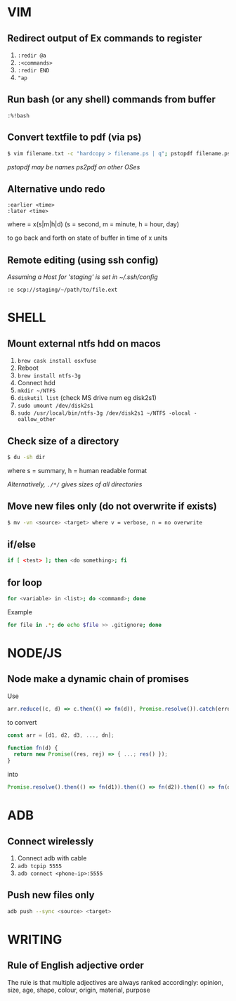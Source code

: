 # VIM

## Redirect output of Ex commands to register

1. `:redir @a`
2. `:<commands>`
3. `:redir END`
4. `"ap`

## Run bash (or any shell) commands from buffer

```
:%!bash
```

## Convert textfile to pdf (via ps)

```sh
$ vim filename.txt -c "hardcopy > filename.ps | q"; pstopdf filename.ps
```

*pstopdf may be names ps2pdf on other OSes*

## Alternative undo redo

```vim
:earlier <time>
:later <time>
```
where <time> = x(s|m|h|d) (s = second, m = minute, h = hour, day)

to go back and forth on state of buffer in time of x units

## Remote editing (using ssh config)

*Assuming a Host for 'staging' is set in ~/.ssh/config*

```vim
:e scp://staging/~/path/to/file.ext
```
# SHELL

## Mount external ntfs hdd on macos

1. `brew cask install osxfuse`
2. Reboot
3. `brew install ntfs-3g`
4. Connect hdd
5. `mkdir ~/NTFS`
6. `diskutil list` (check MS drive num eg disk2s1)
7. `sudo umount /dev/disk2s1`
8. `sudo /usr/local/bin/ntfs-3g /dev/disk2s1 ~/NTFS -olocal -oallow_other`

## Check size of a directory

```sh
$ du -sh dir
```
where s = summary, h = human readable format

_Alternatively, `./*/` gives sizes of all directories_

## Move new files only (do not overwrite if exists)

```sh
$ mv -vn <source> <target> where v = verbose, n = no overwrite
```

## if/else

```sh
if [ <test> ]; then <do something>; fi
```

## for loop

```sh
for <variable> in <list>; do <command>; done
```

Example
```sh
for file in .*; do echo $file >> .gitignore; done
```
# NODE/JS

## Node make a dynamic chain of promises

Use

```javascript
arr.reduce((c, d) => c.then(() => fn(d)), Promise.resolve()).catch(error);
```

to convert

```javascript
const arr = [d1, d2, d3, ..., dn];

function fn(d) {
  return new Promise((res, rej) => { ...; res() });
}
```

into

```javascript
Promise.resolve().then(() => fn(d1)).then(() => fn(d2)).then(() => fn(d3))...then(() => fn(dn)).catch(error)
```

# ADB

## Connect wirelessly

1. Connect adb with cable
2. `adb tcpip 5555`
3. `adb connect <phone-ip>:5555`

## Push new files only

```sh
adb push --sync <source> <target>
```

# WRITING

## Rule of English adjective order

The rule is that multiple adjectives are always ranked accordingly: opinion, size, age, shape, colour, origin, material, purpose

